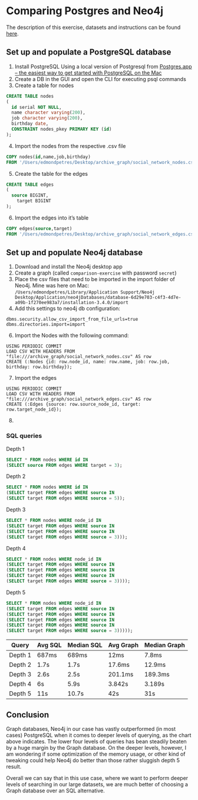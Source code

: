 # Comparing Postgres and Neo4j

The description of this exercise, datasets and instructions can be found [here](https://github.com/datsoftlyngby/soft2018spring-databases-teaching-material/blob/master/assignments/Neo4J%20Exercise.ipynb).

## Set up and populate a PostgreSQL database
1. Install PostgreSQL
Using a local version of Postgresql from [Postgres.app – the easiest way to get started with PostgreSQL on the Mac](https://postgresapp.com/)
2. Create a DB in the GUI and open the CLI for executing psql commands
3. Create a table for nodes

```sql
CREATE TABLE nodes
(
  id serial NOT NULL,
  name character varying(200),
  job character varying(200),
  birthday date,
  CONSTRAINT nodes_pkey PRIMARY KEY (id)
);
```

4. Import the nodes from the respective .csv file
```sql
COPY nodes(id,name,job,birthday) 
FROM '/Users/edmondpetres/Desktop/archive_graph/social_network_nodes.csv' DELIMITER ',' CSV HEADER;
```

5. Create the table for the edges
```sql
CREATE TABLE edges
(
  source BIGINT,
	target BIGINT
);
```

6. Import the edges into it’s table
```sql
COPY edges(source,target) 
FROM '/Users/edmondpetres/Desktop/archive_graph/social_network_edges.csv' DELIMITER ',' CSV HEADER;
```

## Set up and populate Neo4j database
1. Download and install the Neo4j desktop app
2. Create a graph (called `comparison-exercise` with password `secret`)
3. Place the csv files that need to be imported in the import folder of Neo4j. Mine was here on Mac: 
`/Users/edmondpetres/Library/Application Support/Neo4j Desktop/Application/neo4jDatabases/database-6d29e703-c4f3-4d7e-a09b-1f270ee983a7/installation-3.4.0/import`
4. Add this settings to neo4j db configuration:
```
dbms.security.allow_csv_import_from_file_urls=true
dbms.directories.import=import
```
6. Import the Nodes with the following command:
```cypher
USING PERIODIC COMMIT
LOAD CSV WITH HEADERS FROM "file:///archive_graph/social_network_nodes.csv" AS row
CREATE (:Nodes {id: row.node_id, name: row.name, job: row.job, birthday: row.birthday});
```
7. Import the edges
```
USING PERIODIC COMMIT
LOAD CSV WITH HEADERS FROM "file:///archive_graph/social_network_edges.csv" AS row
CREATE (:Edges {source: row.source_node_id, target: row.target_node_id});
```
8. 

### SQL queries 

Depth 1
```sql
SELECT * FROM nodes WHERE id IN 
(SELECT source FROM edges WHERE target = 3);
```

Depth 2
```sql
SELECT * FROM nodes WHERE id IN 
(SELECT target FROM edges WHERE source IN 
(SELECT target FROM edges WHERE source = 5));
```

Depth 3
```sql 
SELECT * FROM nodes WHERE node_id IN 
(SELECT target FROM edges WHERE source IN 
(SELECT target FROM edges WHERE source IN 
(SELECT target FROM edges WHERE source = 3)));
```

Depth 4
```sql 
SELECT * FROM nodes WHERE node_id IN 
(SELECT target FROM edges WHERE source IN 
(SELECT target FROM edges WHERE source IN 
(SELECT target FROM edges WHERE source IN 
(SELECT target FROM edges WHERE source = 3))));
```

Depth 5
```sql 
SELECT * FROM nodes WHERE node_id IN 
(SELECT target FROM edges WHERE source IN 
(SELECT target FROM edges WHERE source IN 
(SELECT target FROM edges WHERE source IN 
(SELECT target FROM edges WHERE source IN 
(SELECT target FROM edges WHERE source = 3)))));
```

| Query        | Avg SQL           | Median SQL  | Avg Graph | Median Graph | 
| ------------- |-------------| ----- | ----- | ----- |
| Depth 1 | 687ms  |  689ms | 12ms | 7.8ms |
| Depth 2 | 1.7s | 1.7s | 17.6ms | 12.9ms |
| Depth 3 | 2.6s | 2.5s | 201.1ms | 189.3ms |
| Depth 4 | 6s | 5.9s | 3.842s | 3.189s |
| Depth 5 | 11s | 10.7s | 42s | 31s |

## Conclusion

Graph databases, Neo4j in our case has vastly outperformed (in most cases) PostgreSQL when it comes to deeper levels of querying, as the chart above indicates. The lower four levels of queries has bean steadily beaten by a huge margin by the Graph database. On the deeper levels, however, I am wondering if some optimization of the memory usage, or other kind of tweaking could help Neo4j do better than those rather sluggish depth 5 result.

Overall we can say that in this use case, where we want to perform deeper levels of searching in our large datasets, we are much better of choosing a Graph database over an SQL alternative.